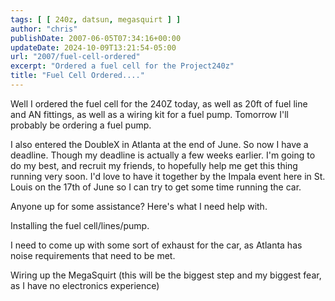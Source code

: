 ```yaml
---
tags: [ [ 240z, datsun, megasquirt ] ]
author: "chris"
publishDate: 2007-06-05T07:34:16+00:00
updateDate: 2024-10-09T13:21:54-05:00
url: "2007/fuel-cell-ordered"
excerpt: "Ordered a fuel cell for the Project240z"
title: "Fuel Cell Ordered...."
---
```


Well I ordered the fuel cell for the 240Z today, as well as 20ft of fuel line and AN fittings, as well as a wiring kit for a fuel pump. Tomorrow I'll probably be ordering a fuel pump.

I also entered the DoubleX in Atlanta at the end of June. So now I have a deadline. Though my deadline is actually a few weeks earlier. I'm going to do my best, and recruit my friends, to hopefully help me get this thing running very soon. I'd love to have it together by the Impala event here in St. Louis on the 17th of June so I can try to get some time running the car.

Anyone up for some assistance? Here's what I need help with.

Installing the fuel cell/lines/pump.

I need to come up with some sort of exhaust for the car, as Atlanta has noise requirements that need to be met.

Wiring up the MegaSquirt (this will be the biggest step and my biggest fear, as I have no electronics experience)
